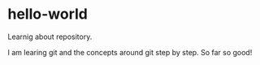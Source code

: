 # hello-world
Learnig about repository.

I am learing git and the concepts around git step by step. So far so good!
